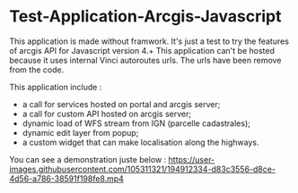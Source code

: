 # Test-Application-Arcgis-Javascript


This application is made without framwork. It's just a test to try the features of arcgis API for Javascript version 4.+
This application can't be hosted because it uses internal Vinci autoroutes urls. The urls have been remove from the code.

This application include  :
- a call for services hosted on portal and arcgis server;
- a call for custom API hosted on arcgis server;
- dynamic load of WFS stream from IGN (parcelle cadastrales);
- dynamic edit layer from popup;
- a custom widget that can make localisation along the highways.

You can see a demonstration juste below :
https://user-images.githubusercontent.com/105311321/194912334-d83c3556-d8ce-4d56-a786-38591f198fe8.mp4

